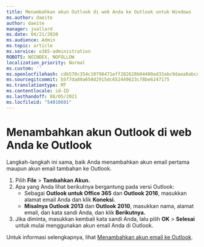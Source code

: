 ```yaml
---
title: Menambahkan akun Outlook di web Anda ke Outlook untuk Windows
ms.author: daeite
author: daeite
manager: joallard
ms.date: 04/21/2020
ms.audience: Admin
ms.topic: article
ms.service: o365-administration
ROBOTS: NOINDEX, NOFOLLOW
localization_priority: Normal
ms.custom: ''
ms.openlocfilehash: cdb570c354c10798471eff282628b04400ad33abc9daea0abce6cb4bcc55e41d
ms.sourcegitcommit: b5f7da89a650d2915dc652449623c78be6247175
ms.translationtype: MT
ms.contentlocale: id-ID
ms.lasthandoff: 08/05/2021
ms.locfileid: "54010691"
---
```

# <a name="add-your-outlook-on-the-web-account-to-outlook"></a>Menambahkan akun Outlook di web Anda ke Outlook

Langkah-langkah ini sama, baik Anda menambahkan akun email pertama maupun akun email tambahan ke Outlook.

1. Pilih **File**  >  **Tambahkan Akun.**
1. Apa yang Anda lihat berikutnya bergantung pada versi Outlook:
    - Sebagai **Outlook untuk Office 365** dan **Outlook 2016**, masukkan alamat email Anda dan klik **Koneksi.**
    - **Misalnya Outlook 2013** dan **Outlook 2010**, masukkan nama, alamat email, dan kata sandi Anda, dan klik **Berikutnya.**
1. Jika diminta, masukkan kembali kata sandi Anda, lalu pilih **OK**  >  **Selesai** untuk mulai menggunakan akun email Anda di Outlook.

Untuk informasi selengkapnya, lihat [Menambahkan akun email ke Outlook](https://support.office.com/article/6e27792a-9267-4aa4-8bb6-c84ef146101b).